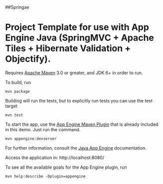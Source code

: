 ##Springae


# Project Template for use with App Engine Java (SpringMVC + Apache Tiles + Hibernate Validation + Objectify).

Requires [Apache Maven](http://maven.apache.org) 3.0 or greater, and JDK 6+ in order to run.

To build, run

    mvn package

Building will run the tests, but to explicitly run tests you can use the test target

    mvn test

To start the app, use the [App Engine Maven Plugin](http://code.google.com/p/appengine-maven-plugin/) that is already included in this demo.  Just run the command.

    mvn appengine:devserver

For further information, consult the [Java App Engine](https://developers.google.com/appengine/docs/java/overview) documentation.

Access the application in: http://localhost:8080/

To see all the available goals for the App Engine plugin, run

    mvn help:describe -Dplugin=appengine
